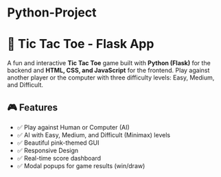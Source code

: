 # Python-Project
# 🧠 Tic Tac Toe - Flask App

A fun and interactive **Tic Tac Toe** game built with **Python (Flask)** for the backend and **HTML, CSS, and JavaScript** for the frontend. Play against another player or the computer with three difficulty levels: Easy, Medium, and Difficult.

## 🎮 Features

- ✅ Play against Human or Computer (AI)
- ✅ AI with Easy, Medium, and Difficult (Minimax) levels
- ✅ Beautiful pink-themed GUI
- ✅ Responsive Design
- ✅ Real-time score dashboard
- ✅ Modal popups for game results (win/draw)


